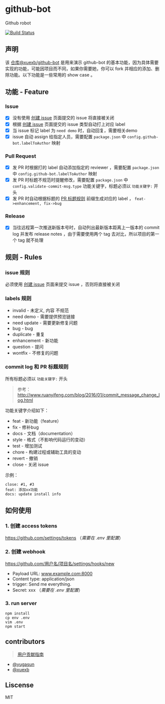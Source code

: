 # github-bot

Github robot

[![Build Status](https://travis-ci.org/xuexb/github-bot.svg?branch=master)](https://travis-ci.org/xuexb/github-bot)

## 声明

该 [仓库@xuexb/github-bot](https://github.com/xuexb/github-bot/) 是用来演示 github-bot 的基本功能，因为具体需要实现的功能，可能因项目而不同，如果你需要她，你可以 fork 并相应的添加、删除功能。以下功能是一些常用的 show case 。

## 功能 - Feature

### Issue

- [x] 没有使用 [创建 issue](https://xuexb.github.io/github-bot/create-issue.html) 页面提交的 issue 将直接被关闭
- [x] 根据 [创建 issue](https://xuexb.github.io/github-bot/create-issue.html) 页面提交的 issue 类型自动打上对应 label
- [x] 当 issue 标记 label 为 `need demo` 时，自动回复，需要相关demo
- [x] issue 自动 assign 给指定人员，需要配置 `package.json` 中 `config.github-bot.labelToAuthor` 映射

### Pull Request

- [x] 发 PR 时根据打的 label 自动添加指定的 reviewer ，需要配置 `package.json` 中 `config.github-bot.labelToAuthor` 映射
- [x] 发 PR 时标题不规范时提醒修改，需要配置 `package.json` 中 `config.validate-commit-msg.type` 功能关键字，标题必须以 `功能关键字:` 开头
- [x] 发 PR 时自动根据标题的 [PR 标题规则](https://github.com/xuexb/github-bot#commit-log-和-pr-标题规则) 前缀生成对应的 label ， `feat->enhancement, fix->bug`

### Release

- [x] 当往远程第一次推送新版本号时，自动列出最新版本距离上一版本的 commit log 并发布 release notes ，由于需要使用两个 tag 去对比，所以项目的第一个 tag 就不处理

## 规则 - Rules

### issue 规则

必须使用 [创建 issue](https://xuexb.github.io/github-bot/create-issue.html) 页面来提交 issue ，否则将直接被关闭

### labels 规则

- invalid - 未定义, 内容 不规范
- need demo - 需要提供预览链接
- need update - 需要更新修复问题
- bug - bug
- duplicate - 重复
- enhancement - 新功能
- question - 提问
- wontfix - 不修复的问题

### commit log 和 PR 标题规则

所有标题必须以 `功能关键字:` 开头

> 参考： <http://www.ruanyifeng.com/blog/2016/01/commit_message_change_log.html>

功能关键字介绍如下：

- feat - 新功能（feature）
- fix - 修补bug
- docs - 文档（documentation）
- style - 格式（不影响代码运行的变动）
- test - 增加测试
- chore - 构建过程或辅助工具的变动
- revert - 撤销
- close - 关闭 issue

示例：

```
close: #1, #3
feat: 添加xx功能
docs: update install info
```

## 如何使用

### 1. 创建 access tokens

<https://github.com/settings/tokens> （_需要在 .env 里配置_）

### 2. 创建 webhook

https://github.com/用户名/项目名/settings/hooks/new

- Payload URL: www.example.com:8000
- Content type: application/json
- trigger: Send me everything.
- Secret: xxx （_需要在 .env 里配置_）

### 3. run server

```
npm install
cp env .env
vim .env
npm start
```

## contributors

> [用户贡献指南](.github/CONTRIBUTING.md)

- [@yugasun](https://github.com/yugasun/)
- [@xuexb](https://github.com/xuexb/)

## Liscense

MIT

